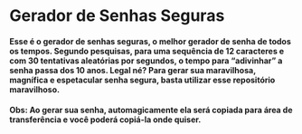# Gerador de Senhas Seguras

#### Esse é o gerador de senhas seguras, o melhor gerador de senha de todos os tempos. Segundo pesquisas, para uma sequência de 12 caracteres e com 30 tentativas aleatórias por segundos, o tempo para “adivinhar” a senha passa dos 10 anos. Legal né? Para gerar sua maravilhosa, magnífica e espetacular senha segura, basta utilizar esse repositório maravilhoso. 

#### Obs: Ao gerar sua senha, automagicamente ela será copiada para área de transferência e você poderá copiá-la onde quiser. 